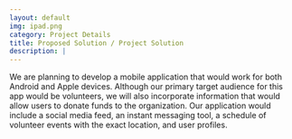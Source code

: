 ```yaml
---
layout: default
img: ipad.png
category: Project Details
title: Proposed Solution / Project Solution
description: |
---
```

We are planning to develop a mobile application that would work for both Android and Apple devices. Although our primary target audience for this app would be volunteers, we will also incorporate information that would allow users to donate funds to the organization. Our application would include a social media feed, an instant messaging tool, a schedule of volunteer events with the exact location, and user profiles.